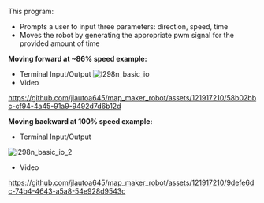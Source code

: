 This program: 
- Prompts a user to input three parameters: direction, speed, time
- Moves the robot by generating the appropriate pwm signal for the provided amount of time

**Moving forward at ~86% speed example:**
- Terminal Input/Output 
![l298n_basic_io](https://github.com/jlautoa645/map_maker_robot/assets/121917210/8f55a0e1-242c-496a-ab93-25e21a434c2f)
- Video
  
https://github.com/jlautoa645/map_maker_robot/assets/121917210/58b02bbc-cf94-4a45-91a9-9492d7d6b12d





**Moving backward at 100% speed example:**
- Terminal Input/Output

![l298n_basic_io_2](https://github.com/jlautoa645/map_maker_robot/assets/121917210/97998114-3c26-4162-ab15-d858410fbb3e)
- Video
  
https://github.com/jlautoa645/map_maker_robot/assets/121917210/9defe6dc-74b4-4643-a5a8-54e928d9543c
